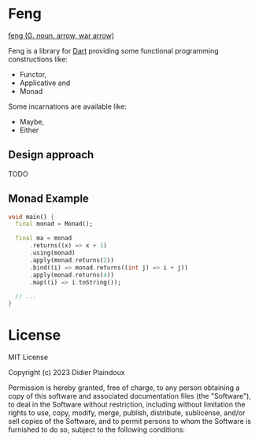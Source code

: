 # Feng

[feng (G. noun. arrow, war arrow)](https://www.elfdict.com/w/arrow%2C_war_arrow?include_old=1)

Feng is a library for [Dart](https://dart.dev) providing some functional programming constructions like:

- Functor,
- Applicative and
- Monad

Some incarnations are available like:

- Maybe,
- Either

## Design approach

TODO

## Monad Example

```dart
void main() {
  final monad = Monad();

  final ma = monad
      .returns((x) => x + 1)
      .using(monad)
      .apply(monad.returns(2))
      .bind((i) => monad.returns((int j) => i + j))
      .apply(monad.returns(4))
      .map((i) => i.toString());

  // ...
}
```

# License

MIT License

Copyright (c) 2023 Didier Plaindoux

Permission is hereby granted, free of charge, to any person obtaining a copy of this software and associated
documentation files (the "Software"), to deal in the Software without restriction, including without limitation the
rights to use, copy, modify, merge, publish, distribute, sublicense, and/or sell copies of the Software, and to permit
persons to whom the Software is furnished to do so, subject to the following conditions:

